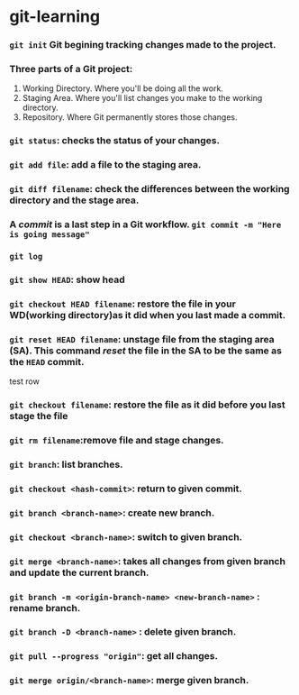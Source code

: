 # git-learning
### `git init` Git begining tracking changes made to the project.
### Three parts of a Git project:
  1. Working Directory. Where you'll be doing all the work.
  2. Staging Area. Where you'll list changes you make to the working directory.
  3. Repository. Where Git permanently stores those changes. 
  
### `git status`: checks the status of your changes.
### `git add file`: add a file to the staging area.
### `git diff filename`: check the differences between the working directory and the stage area. 
### A *commit* is a last step in a Git workflow. `git commit -m "Here is going message"`
### `git log`
### `git show HEAD`: show head
### `git checkout HEAD filename`: restore the file in your WD(working directory)as it did when you last made a commit.
### `git reset HEAD filename`: unstage file from the staging area (SA). This command *reset* the file in the SA to be the same as the `HEAD` commit. 
test row
### `git checkout filename`: restore the file as it did before you last stage the file
### `git rm filename`:remove file and stage changes.
### `git branch`: list branches.
### `git checkout <hash-commit>`: return to given commit. 
### `git branch <branch-name>`: create new branch.
### `git checkout <branch-name>`: switch to given branch.
### `git merge <branch-name>`: takes all changes from given branch and update the current branch.
### `git branch -m <origin-branch-name> <new-branch-name>` : rename branch.
### `git branch -D <branch-name>` : delete given branch.
### `git pull --progress "origin"`: get all changes.  
### `git merge origin/<branch-name>`:  merge given branch.


